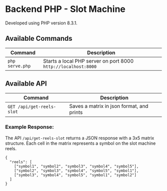 # Backend PHP - Slot Machine

Developed using PHP version 8.3.1.

## Available Commands

| Command | Description |
|---------|-------------|
| `php serve.php` | Starts a local PHP server on port 8000 `http://localhost:8000`|


## Available API

| Command | Description |
|---------|-------------|
| `GET /api/get-reels-slot` | Saves a matrix in json format, and prints|

### Example Response:
The API `/api/get-reels-slot` returns a JSON response with a 3x5 matrix structure. Each cell in the matrix represents a symbol on the slot machine reels.

```
{
  "reels": [
    ["symbol1", "symbol2", "symbol3", "symbol4", "symbol5"],
    ["symbol2", "symbol3", "symbol4", "symbol5", "symbol1"],
    ["symbol3", "symbol4", "symbol5", "symbol1", "symbol2"]
  ]
}
```